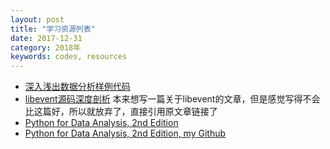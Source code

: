 ```yaml
---
layout: post
title: "学习资源列表"
date: 2017-12-31
category: 2018年
keywords: codes, resources
---
```


* [深入浅出数据分析样例代码](https://resources.oreilly.com/examples/9780596153946.git)
* [libevent源码深度剖析](http://www.cnblogs.com/lfsblack/p/5498556.html) 本来想写一篇关于libevent的文章，但是感觉写得不会比这篇好，所以就放弃了，直接引用原文章链接了
* [Python for Data Analysis, 2nd Edition](https://github.com/BrambleXu/pydata-notebook)
* [Python for Data Analysis, 2nd Edition, my Github](https://github.com/feelkill/pydata-book)